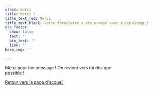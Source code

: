 ```yaml
---
class: merci
title: Merci !
title_text_red: Merci,
title_text_black: Votre formulaire a été envoyé avec succès&nbsp;!
cta_footer:
  show: false
  text: ''
  btn_text: ''
  link: ''
hero_img: ''

---
```

<p style="max-width:26em;">Merci pour ton message ! On revient vers toi dès que possible !</p>

<p><a href="/" class="back-to-news">Retour vers la page d'accueil</a></p>
